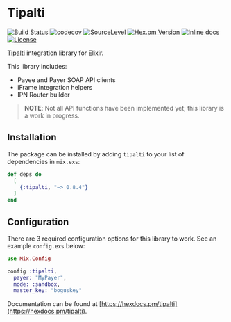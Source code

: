 # Tipalti

[![Build Status](https://travis-ci.org/peek-travel/tipalti-elixir.svg?branch=master)](https://travis-ci.org/peek-travel/tipalti-elixir)
[![codecov](https://codecov.io/gh/peek-travel/tipalti-elixir/branch/master/graph/badge.svg)](https://codecov.io/gh/peek-travel/tipalti-elixir)
[![SourceLevel](https://app.sourcelevel.io/github/peek-travel/tipalti-elixir.svg)](https://app.sourcelevel.io/github/peek-travel/tipalti-elixir)
[![Hex.pm Version](https://img.shields.io/hexpm/v/tipalti.svg?style=flat)](https://hex.pm/packages/tipalti)
[![Inline docs](http://inch-ci.org/github/peek-travel/tipalti-elixir.svg)](http://inch-ci.org/github/peek-travel/tipalti-elixir)
[![License](https://img.shields.io/hexpm/l/tipalti.svg)](LICENSE.md)

[Tipalti](https://tipalti.com/) integration library for Elixir.

This library includes:

* Payee and Payer SOAP API clients
* iFrame integration helpers
* IPN Router builder

> **NOTE**: Not all API functions have been implemented yet; this library is a work in progress.

## Installation

The package can be installed by adding `tipalti` to your list of dependencies in `mix.exs`:

```elixir
def deps do
  [
    {:tipalti, "~> 0.8.4"}
  ]
end
```

## Configuration

There are 3 required configuration options for this library to work. See an example `config.exs` below:

```elixir
use Mix.Config

config :tipalti,
  payer: "MyPayer",
  mode: :sandbox,
  master_key: "boguskey"
```

Documentation can be found at [https://hexdocs.pm/tipalti](https://hexdocs.pm/tipalti).
